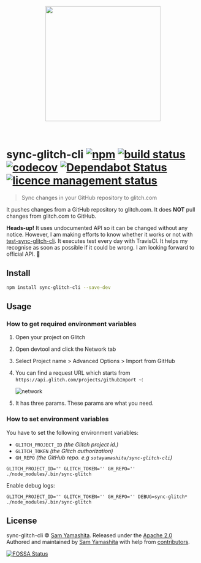 [npm badge]: https://badge.fury.io/js/sync-glitch-cli.svg
[npm url]:   https://badge.fury.io/js/sync-glitch-cli

[build badge]: https://github.com/glitch-tools/sync-glitch-cli/workflows/E2E/badge.svg
[build url]:   https://github.com/glitch-tools/sync-glitch-cli/actions

[codecov badge]: https://codecov.io/gh/glitch-tools/sync-glitch-cli/branch/master/graph/badge.svg
[codecov url]:   https://codecov.io/gh/glitch-tools/sync-glitch-cli

[dependabot badge]: https://api.dependabot.com/badges/status?host=github&repo=glitch-tools/sync-glitch-cli
[dependabot url]:   https://dependabot.com

[license management badge]: https://app.fossa.com/api/projects/git%2Bgithub.com%2Fglitch-tools%2Fsync-glitch-cli.svg?type=shield
[license management url]:   https://app.fossa.com/projects/git%2Bgithub.com%2Fglitch-tools%2Fsync-glitch-cli?ref=badge_shield

<p align="center">
  <img src="https://user-images.githubusercontent.com/1587053/34863913-2c2a214c-f7b5-11e7-950f-efca77278393.png" width="300"/>
<p/>
<br>

# sync-glitch-cli [![npm][npm badge]][npm url] [![build status][build badge]][build url] [![codecov][codecov badge]][codecov url] [![Dependabot Status][dependabot badge]][dependabot url] [![licence management status][license management badge]][license management url]

> Sync changes in your GitHub repository to glitch.com

It pushes changes from a GitHub repository to glitch.com. It does **NOT** pull changes from glitch.com to GitHub.

**Heads-up!**  It uses undocumented API so it can be changed without any notice. However, I am making efforts to know whether it works or not with [test-sync-glitch-cli](https://github.com/sotayamashita/test-sync-glitch-cli). It executes test every day with TravisCI. It helps my recognise as soon as possible if it could be wrong. I am looking forward to official API. :unicorn:

## Install

```bash
npm install sync-glitch-cli --save-dev
```

## Usage

### How to get required environment variables

1. Open your project on Glitch
1. Open devtool and click the Network tab
1. Select Project name > Advanced Options > Import from GitHub
1. You can find a request URL which starts from `https://api.glitch.com/projects/githubImport ~`:

   ![network](https://raw.githubusercontent.com/glitch-tools/sync-glitch-cli/master/public/assets/capture.png)

1. It has three params. These params are what you need.

### How to set environment variables

You have to set the following environment variables:

- `GLITCH_PROJECT_ID` _(the Glitch project id.)_
- `GLITCH_TOKEN` _(the Glitch authorization)_
- `GH_REPO` _(the GitHub repo. e.g `sotayamashita/sync-glitch-cli`)_

```console
GLITCH_PROJECT_ID='' GLITCH_TOKEN='' GH_REPO='' ./node_modules/.bin/sync-glitch
```

Enable debug logs:

```console
GLITCH_PROJECT_ID='' GLITCH_TOKEN='' GH_REPO='' DEBUG=sync-glitch* ./node_modules/.bin/sync-glitch
```

## License

sync-glitch-cli © [Sam Yamashita](https://twitter.com/sota0805). Released under the [Apache 2.0](LICENSE)<br/>
Authored and maintained by [Sam Yamashita](https://twitter.com/sota0805) with help from [contributors](https://github.com/glitch-tools/sync-glitch-cli/contributors).

[![FOSSA Status](https://app.fossa.com/api/projects/git%2Bgithub.com%2Fglitch-tools%2Fsync-glitch-cli.svg?type=large)](https://app.fossa.com/projects/git%2Bgithub.com%2Fglitch-tools%2Fsync-glitch-cli?ref=badge_large)
